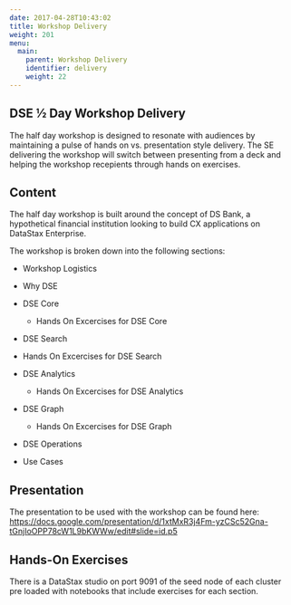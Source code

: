 ```yaml
---
date: 2017-04-28T10:43:02
title: Workshop Delivery
weight: 201
menu:
  main:
    parent: Workshop Delivery
    identifier: delivery
    weight: 22
---
```


## DSE ½ Day Workshop Delivery

The half day workshop is designed to resonate with audiences by maintaining a pulse of hands on vs. presentation style delivery. The SE delivering the workshop will switch between presenting from a deck and helping the workshop recepients through hands on exercises.

## Content

The half day workshop is built around the concept of DS Bank, a hypothetical financial institution looking to build CX applications on DataStax Enterprise.

The workshop is broken down into the following sections:

- Workshop Logistics

- Why DSE

- DSE Core

  -  Hands On Excercises for DSE Core

-  DSE Search

  - Hands On Excercises for DSE Search

- DSE Analytics

  - Hands On Excercises for DSE Analytics

- DSE Graph

  - Hands On Excercises for DSE Graph

- DSE Operations

- Use Cases


##  Presentation

The presentation to be used with the workshop can be found here: https://docs.google.com/presentation/d/1xtMxR3j4Fm-yzCSc52Gna-tGnjIoOPP78cW1L9bKWWw/edit#slide=id.p5

## Hands-On Exercises

There is a DataStax studio on port 9091 of the seed node of each cluster pre loaded with notebooks that include exercises for each section.
